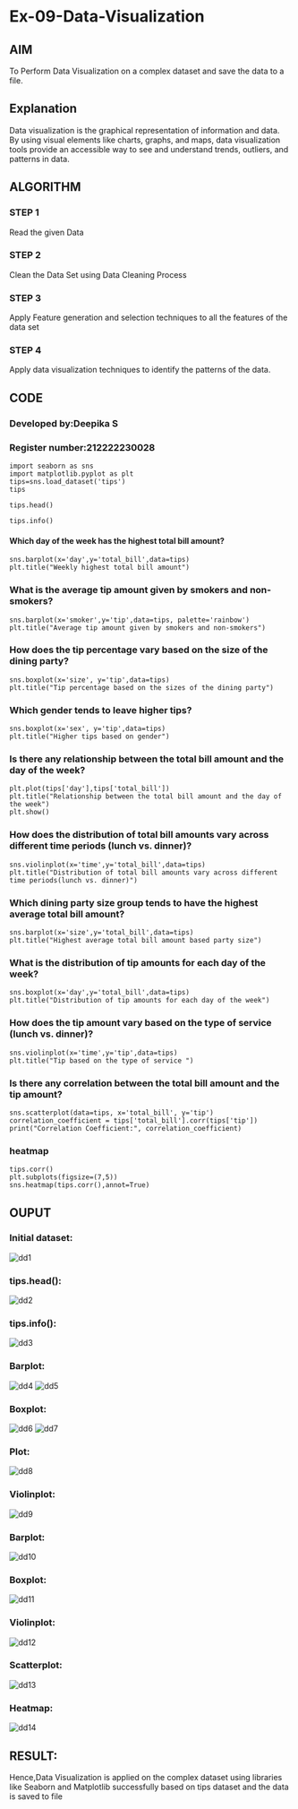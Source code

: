 # Ex-09-Data-Visualization

## AIM
To Perform Data Visualization on a complex dataset and save the data to a file. 

## Explanation
Data visualization is the graphical representation of information and data. By using visual elements like charts, graphs, and maps, data visualization tools provide an accessible way to see and understand trends, outliers, and patterns in data.

## ALGORITHM
### STEP 1
Read the given Data
### STEP 2
Clean the Data Set using Data Cleaning Process
### STEP 3
Apply Feature generation and selection techniques to all the features of the data set
### STEP 4
Apply data visualization techniques to identify the patterns of the data.

## CODE

### Developed by:Deepika S
### Register number:212222230028
```
import seaborn as sns
import matplotlib.pyplot as plt
tips=sns.load_dataset('tips')
tips

tips.head()

tips.info()
```
#### Which day of the week has the highest total bill amount?
```
sns.barplot(x='day',y='total_bill',data=tips)
plt.title("Weekly highest total bill amount")
```
### What is the average tip amount given by smokers and non-smokers?
```
sns.barplot(x='smoker',y='tip',data=tips, palette='rainbow')
plt.title("Average tip amount given by smokers and non-smokers")
```
### How does the tip percentage vary based on the size of the dining party?
```
sns.boxplot(x='size', y='tip',data=tips)
plt.title("Tip percentage based on the sizes of the dining party")
```
### Which gender tends to leave higher tips?
```
sns.boxplot(x='sex', y='tip',data=tips)
plt.title("Higher tips based on gender")
```
### Is there any relationship between the total bill amount and the day of the week?
```
plt.plot(tips['day'],tips['total_bill'])
plt.title("Relationship between the total bill amount and the day of the week")
plt.show()
```
### How does the distribution of total bill amounts vary across different time periods (lunch vs. dinner)?
```
sns.violinplot(x='time',y='total_bill',data=tips)
plt.title("Distribution of total bill amounts vary across different time periods(lunch vs. dinner)")
```
### Which dining party size group tends to have the highest average total bill amount?
```
sns.barplot(x='size',y='total_bill',data=tips)
plt.title("Highest average total bill amount based party size")
```
### What is the distribution of tip amounts for each day of the week?
```
sns.boxplot(x='day',y='total_bill',data=tips)
plt.title("Distribution of tip amounts for each day of the week")
```
### How does the tip amount vary based on the type of service (lunch vs. dinner)?
```
sns.violinplot(x='time',y='tip',data=tips)
plt.title("Tip based on the type of service ")
```
### Is there any correlation between the total bill amount and the tip amount?
```
sns.scatterplot(data=tips, x='total_bill', y='tip')
correlation_coefficient = tips['total_bill'].corr(tips['tip'])
print("Correlation Coefficient:", correlation_coefficient)
```
### heatmap
```
tips.corr()
plt.subplots(figsize=(7,5))
sns.heatmap(tips.corr(),annot=True)
```
## OUPUT
### Initial dataset:
![dd1](https://github.com/deepikasrinivasans/ODD2023-Datascience-Ex-09/assets/119393935/30674bab-ad97-49dd-b173-74c7413ed3a6)
### tips.head():
![dd2](https://github.com/deepikasrinivasans/ODD2023-Datascience-Ex-09/assets/119393935/d5df2a3a-f455-4559-a912-6bcfa5a122c1)
### tips.info():
![dd3](https://github.com/deepikasrinivasans/ODD2023-Datascience-Ex-09/assets/119393935/cad6b7fe-7aa9-4419-b228-d19935d12b54)
### Barplot:
![dd4](https://github.com/deepikasrinivasans/ODD2023-Datascience-Ex-09/assets/119393935/36dfe8dc-6947-4abe-aeb8-52dce4e76ca0)
![dd5](https://github.com/deepikasrinivasans/ODD2023-Datascience-Ex-09/assets/119393935/d228d387-622e-4b18-ab2a-68fc0f790f5a)
### Boxplot:
![dd6](https://github.com/deepikasrinivasans/ODD2023-Datascience-Ex-09/assets/119393935/06df1e05-396b-4277-801c-cb0fffc0a421)
![dd7](https://github.com/deepikasrinivasans/ODD2023-Datascience-Ex-09/assets/119393935/85aae2b9-9c39-4e7f-ac05-13f55f67c917)
### Plot:
![dd8](https://github.com/deepikasrinivasans/ODD2023-Datascience-Ex-09/assets/119393935/6d5d6eb4-7107-4846-86f6-b985133ce70c)
### Violinplot:
![dd9](https://github.com/deepikasrinivasans/ODD2023-Datascience-Ex-09/assets/119393935/6517f467-b25e-4b23-b635-f45db6d6e3d3)
### Barplot:
![dd10](https://github.com/deepikasrinivasans/ODD2023-Datascience-Ex-09/assets/119393935/a7b71024-0c18-494b-bc88-4e1f10fa9313)
### Boxplot:
![dd11](https://github.com/deepikasrinivasans/ODD2023-Datascience-Ex-09/assets/119393935/a6d7ee28-593d-417f-b99d-a79f922dc3f9)
### Violinplot:
![dd12](https://github.com/deepikasrinivasans/ODD2023-Datascience-Ex-09/assets/119393935/089ad0c1-ed69-4d75-a4b1-bfac9f2a0a4c)
### Scatterplot:
![dd13](https://github.com/deepikasrinivasans/ODD2023-Datascience-Ex-09/assets/119393935/d48f7d46-a19f-492a-918d-e07c4d9c6ad6)
### Heatmap:
![dd14](https://github.com/deepikasrinivasans/ODD2023-Datascience-Ex-09/assets/119393935/75a550b0-bb56-4fec-afe1-66c91144e51e)
## RESULT:
Hence,Data Visualization is applied on the complex dataset using libraries like Seaborn and Matplotlib successfully based on tips dataset and the data is saved to file
